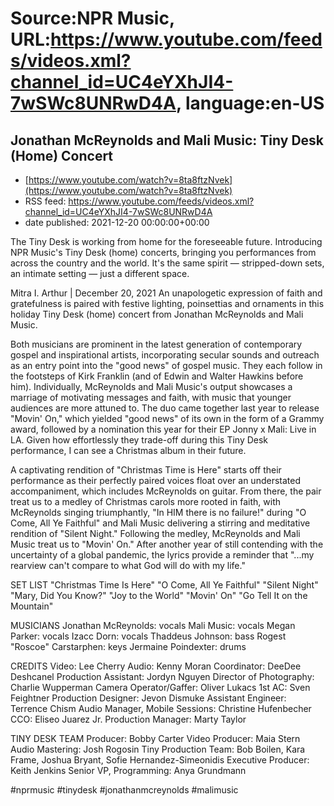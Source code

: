 # Source:NPR Music, URL:https://www.youtube.com/feeds/videos.xml?channel_id=UC4eYXhJI4-7wSWc8UNRwD4A, language:en-US

## Jonathan McReynolds and Mali Music: Tiny Desk (Home) Concert
 - [https://www.youtube.com/watch?v=8ta8ftzNvek](https://www.youtube.com/watch?v=8ta8ftzNvek)
 - RSS feed: https://www.youtube.com/feeds/videos.xml?channel_id=UC4eYXhJI4-7wSWc8UNRwD4A
 - date published: 2021-12-20 00:00:00+00:00

The Tiny Desk is working from home for the foreseeable future. Introducing NPR Music's Tiny Desk (home) concerts, bringing you performances from across the country and the world. It's the same spirit — stripped-down sets, an intimate setting — just a different space.

Mitra I. Arthur | December 20, 2021
An unapologetic expression of faith and gratefulness is paired with festive lighting, poinsettias and ornaments in this holiday Tiny Desk (home) concert from Jonathan McReynolds and Mali Music.

Both musicians are prominent in the latest generation of contemporary gospel and inspirational artists, incorporating secular sounds and outreach as an entry point into the "good news" of gospel music. They each follow in the footsteps of Kirk Franklin (and of Edwin and Walter Hawkins before him). Individually, McReynolds and Mali Music's output showcases a marriage of motivating messages and faith, with music that younger audiences are more attuned to. The duo came together last year to release "Movin' On," which yielded "good news" of its own in the form of a Grammy award, followed by a nomination this year for their EP Jonny x Mali: Live in LA. Given how effortlessly they trade-off during this Tiny Desk performance, I can see a Christmas album in their future.

A captivating rendition of "Christmas Time is Here" starts off their performance as their perfectly paired voices float over an understated accompaniment, which includes McReynolds on guitar. From there, the pair treat us to a medley of Christmas carols more rooted in faith, with McReynolds singing triumphantly, "In HIM there is no failure!" during "O Come, All Ye Faithful" and Mali Music delivering a stirring and meditative rendition of "Silent Night." Following the medley, McReynolds and Mali Music treat us to "Movin' On." After another year of still contending with the uncertainty of a global pandemic, the lyrics provide a reminder that "...my rearview can't compare to what God will do with my life."

SET LIST
"Christmas Time Is Here"
"O Come, All Ye Faithful"
"Silent Night"
"Mary, Did You Know?"
"Joy to the World"
"Movin' On"
"Go Tell It on the Mountain"

MUSICIANS
Jonathan McReynolds: vocals
Mali Music: vocals
Megan Parker: vocals
Izacc Dorn: vocals
Thaddeus Johnson: bass
Rogest "Roscoe" Carstarphen: keys
Jermaine Poindexter: drums

CREDITS
Video: Lee Cherry
Audio: Kenny Moran
Coordinator: DeeDee Deshcanel
Production Assistant: Jordyn Nguyen
Director of Photography: Charlie Wupperman
Camera Operator/Gaffer: Oliver Lukacs
1st AC: Sven Feightner
Production Designer: Jevon Dismuke
Assistant Engineer: Terrence Chism
Audio Manager, Mobile Sessions: Christine Hufenbecher
CCO: Eliseo Juarez Jr.
Production Manager: Marty Taylor

TINY DESK TEAM
Producer: Bobby Carter
Video Producer: Maia Stern
Audio Mastering: Josh Rogosin
Tiny Production Team: Bob Boilen, Kara Frame, Joshua Bryant, Sofie Hernandez-Simeonidis
Executive Producer: Keith Jenkins
Senior VP, Programming: Anya Grundmann

#nprmusic #tinydesk #jonathanmcreynolds #malimusic

